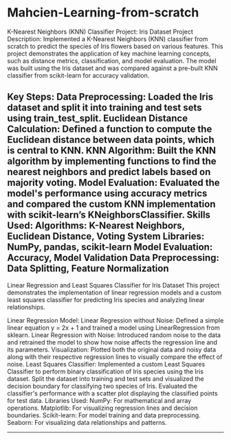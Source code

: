 # Mahcien-Learning-from-scratch

K-Nearest Neighbors (KNN) Classifier Project: Iris Dataset
Project Description:
Implemented a K-Nearest Neighbors (KNN) classifier from scratch to predict the species of Iris flowers based on various features. This project demonstrates the application of key machine learning concepts, such as distance metrics, classification, and model evaluation. The model was built using the Iris dataset and was compared against a pre-built KNN classifier from scikit-learn for accuracy validation.

Key Steps:
Data Preprocessing: Loaded the Iris dataset and split it into training and test sets using train_test_split.
Euclidean Distance Calculation: Defined a function to compute the Euclidean distance between data points, which is central to KNN.
KNN Algorithm: Built the KNN algorithm by implementing functions to find the nearest neighbors and predict labels based on majority voting.
Model Evaluation: Evaluated the model's performance using accuracy metrics and compared the custom KNN implementation with scikit-learn’s KNeighborsClassifier.
Skills Used:
Algorithms: K-Nearest Neighbors, Euclidean Distance, Voting System
Libraries: NumPy, pandas, scikit-learn
Model Evaluation: Accuracy, Model Validation
Data Preprocessing: Data Splitting, Feature Normalization
--------------------------------------------------------------------------------------------------------------------------------------------------------


Linear Regression and Least Squares Classifier for Iris Dataset
This project demonstrates the implementation of linear regression models and a custom least squares classifier for predicting Iris species and analyzing linear relationships.

Linear Regression Model:
Linear Regression without Noise: Defined a simple linear equation y = 2x + 1 and trained a model using LinearRegression from sklearn.
Linear Regression with Noise: Introduced random noise to the data and retrained the model to show how noise affects the regression line and its parameters.
Visualization: Plotted both the original data and noisy data along with their respective regression lines to visually compare the effect of noise.
Least Squares Classifier:
Implemented a custom Least Squares Classifier to perform binary classification of Iris species using the Iris dataset.
Split the dataset into training and test sets and visualized the decision boundary for classifying two species of Iris.
Evaluated the classifier's performance with a scatter plot displaying the classified points for test data.
Libraries Used:
NumPy: For mathematical and array operations.
Matplotlib: For visualizing regression lines and decision boundaries.
Scikit-learn: For model training and data preprocessing.
Seaborn: For visualizing data relationships and patterns.

---------------------------------------------------------------------------------------------------------------------


